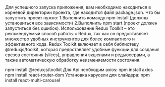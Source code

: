 
Для успешного запуска приложения, вам необходимо находиться в корневой директории проекта, где находится файл package.json. 
Что бы запустить проект нужно: 1.Выполнить команду npm install (должны установиться все зависимости) 
2.Выполнить npm start (проект должен запуститься без ошибок).
Использование Redux Toolkit – это рекомендуемый способ работы с Redux, так как он предоставляет множество удобных инструментов для более компактного и эффективного кода.
Redux Toolkit включает в себя библиотеку @reduxjs/toolkit, которая предоставляет удобные функции для создания срезов состояния (slices), управления экшенами и редьюсерами, а также автоматическую обработку неизменяемости состояния.

npm install @reduxjs/toolkit
Для Api необходим axios: npm install axios
npm install react-router-dom
Установка карусели для слайдера: npm install react-multi-carousel


